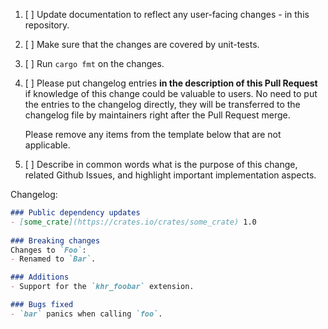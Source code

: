 1. [ ] Update documentation to reflect any user-facing changes - in this repository.

2. [ ] Make sure that the changes are covered by unit-tests.

3. [ ] Run `cargo fmt` on the changes.

4. [ ] Please put changelog entries **in the description of this Pull Request**
   if knowledge of this change could be valuable to users. No need to put the
   entries to the changelog directly, they will be transferred to the changelog
   file by maintainers right after the Pull Request merge.
   
   Please remove any items from the template below that are not applicable.

5. [ ] Describe in common words what is the purpose of this change, related
   Github Issues, and highlight important implementation aspects.

Changelog:
```markdown
### Public dependency updates
- [some_crate](https://crates.io/crates/some_crate) 1.0
 
### Breaking changes
Changes to `Foo`:
- Renamed to `Bar`.

### Additions
- Support for the `khr_foobar` extension.

### Bugs fixed
- `bar` panics when calling `foo`.
````

